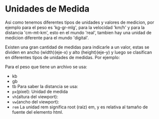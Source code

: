 # Unidades de Medida
Asi como tenemos diferentes tipos de unidades y valores de medicion, por ejemplo para el peso es 'kg-gr-mlg', para la velocidad 'km/h' y para la distancia 'cm-mt-km', esto en el mundo 'real', tambien hay una unidad de medicion diferente para el mundo 'digital'.

Existen una gran cantidad de medidas para indicarle a un valor, estas se dividen en ancho (width)(eje-x) y alto (height)(eje-y) y luego se clasifican en diferentes tipos de unidades de medidas. Por ejemplo:

Para el peso que tiene un archivo se usa:
* kb
* gb
* tb
Para saber la distancia se usa:
* `px`(pixel): Unidad de medida
* `vh`(altura del viewport):
* `vw`(ancho del viewport):
* `rem` La unidad rem significa root (raíz) em, y es relativa al tamaño de fuente del elemento html.